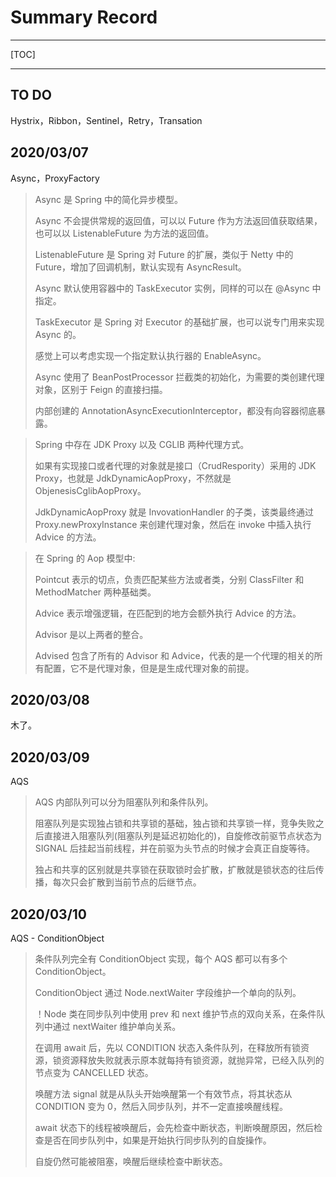 #  Summary Record



---

[TOC]

---

## TO DO

Hystrix，Ribbon，Sentinel，Retry，Transation

## 2020/03/07

Async，ProxyFactory

> Async 是 Spring 中的简化异步模型。
>
> Async 不会提供常规的返回值，可以以 Future 作为方法返回值获取结果，也可以以 ListenableFuture 为方法的返回值。
>
> ListenableFuture 是 Spring 对 Future 的扩展，类似于 Netty 中的 Future，增加了回调机制，默认实现有 AsyncResult。
>
> Async 默认使用容器中的 TaskExecutor 实例，同样的可以在 @Async 中指定。
>
> TaskExecutor 是 Spring 对 Executor 的基础扩展，也可以说专门用来实现 Async 的。
>
> 感觉上可以考虑实现一个指定默认执行器的 EnableAsync。
>
> 
>
> Async 使用了 BeanPostProcessor 拦截类的初始化，为需要的类创建代理对象，区别于 Feign 的直接扫描。
>
> 内部创建的 AnnotationAsyncExecutionInterceptor，都没有向容器彻底暴露。

> Spring 中存在 JDK Proxy 以及 CGLIB 两种代理方式。
>
> 如果有实现接口或者代理的对象就是接口（CrudRespority）采用的 JDK Proxy，也就是 JdkDynamicAopProxy，不然就是 ObjenesisCglibAopProxy。
>
> JdkDynamicAopProxy 就是 InvovationHandler 的子类，该类最终通过 Proxy.newProxyInstance 来创建代理对象，然后在 invoke 中插入执行 Advice 的方法。

> 在 Spring 的 Aop 模型中:
>
> Pointcut 表示的切点，负责匹配某些方法或者类，分别 ClassFilter 和 MethodMatcher 两种基础类。
>
> Advice 表示增强逻辑，在匹配到的地方会额外执行 Advice 的方法。
>
> Advisor 是以上两者的整合。
>
> Advised 包含了所有的 Advisor 和 Advice，代表的是一个代理的相关的所有配置，它不是代理对象，但是是生成代理对象的前提。



## 2020/03/08

木了。



## 2020/03/09

AQS

> AQS 内部队列可以分为阻塞队列和条件队列。
>
> 阻塞队列是实现独占锁和共享锁的基础，独占锁和共享锁一样，竞争失败之后直接进入阻塞队列(阻塞队列是延迟初始化的)，自旋修改前驱节点状态为 SIGNAL 后挂起当前线程，并在前驱为头节点的时候才会真正自旋等待。
>
> 独占和共享的区别就是共享锁在获取锁时会扩散，扩散就是锁状态的往后传播，每次只会扩散到当前节点的后继节点。



## 2020/03/10

AQS - ConditionObject

>条件队列完全有 ConditionObject 实现，每个 AQS 都可以有多个 ConditionObject。
>
>ConditionObject 通过 Node.nextWaiter 字段维护一个单向的队列。
>
>！Node 类在同步队列中使用 prev 和 next 维护节点的双向关系，在条件队列中通过 nextWaiter 维护单向关系。
>
>在调用 await 后，先以 CONDITION 状态入条件队列，在释放所有锁资源，锁资源释放失败就表示原本就每持有锁资源，就抛异常，已经入队列的节点变为 CANCELLED 状态。
>
>唤醒方法 signal 就是从队头开始唤醒第一个有效节点，将其状态从 CONDITION 变为 0，然后入同步队列，并不一定直接唤醒线程。
>
>await 状态下的线程被唤醒后，会先检查中断状态，判断唤醒原因，然后检查是否在同步队列中，如果是开始执行同步队列的自旋操作。
>
>自旋仍然可能被阻塞，唤醒后继续检查中断状态。